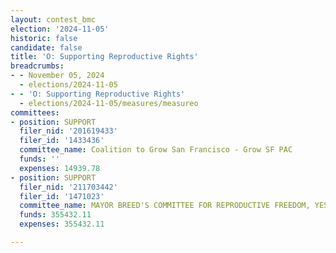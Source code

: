 ```yaml
---
layout: contest_bmc
election: '2024-11-05'
historic: false
candidate: false
title: 'O: Supporting Reproductive Rights'
breadcrumbs:
- - November 05, 2024
  - elections/2024-11-05
- - 'O: Supporting Reproductive Rights'
  - elections/2024-11-05/measures/measureo
committees:
- position: SUPPORT
  filer_nid: '201619433'
  filer_id: '1433436'
  committee_name: Coalition to Grow San Francisco - Grow SF PAC
  funds: ''
  expenses: 14939.78
- position: SUPPORT
  filer_nid: '211703442'
  filer_id: '1471023'
  committee_name: MAYOR BREED'S COMMITTEE FOR REPRODUCTIVE FREEDOM, YES ON O
  funds: 355432.11
  expenses: 355432.11

---
```


